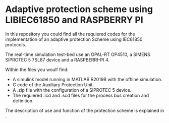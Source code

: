 # Adaptive protection scheme using LIBIEC61850 and RASPBERRY PI

In this repository you could find all the requiered codes for the implementation of an adaptive protection Scheme using IEC61850 protocols.

The real-time simulation test-bed use an OPAL-RT OP4510, a SIMENS SIPROTEC 5 7SL87 device and a RASPBERRI-PI 4.

Within the files you woulf find:

* A simulink model running in MATLAB R2019B with the offline simulation.
* C code of the Auxiliary Protection Unit.
* A .zip file with the configuration of a SIPROTEC 5 device.
* The requiered .icd and .scd files for the process bus creation and definition.

The description of use and function of the protection scheme is explained in .
